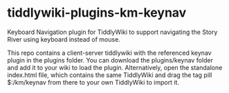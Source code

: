 # tiddlywiki-plugins-km-keynav
Keyboard Navigation plugin for TiddlyWiki to support navigating the Story River using keyboard instead of mouse. 

This repo contains a client-server tiddlywiki with the referenced keynav plugin in the plugins folder. You can download the plugins/keynav folder and add it to your wiki to load the plugin. Alternatively, open the standalone index.html file, which contains the same TiddlyWiki and drag the tag pill $:/km/keynav from there to your own TiddlyWiki to import it. 
